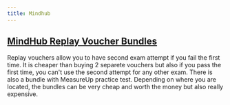 ```yaml
---
title: Mindhub
---
```


## [MindHub Replay Voucher Bundles](https://eu2.mindhub.com/exam-replay)

Replay vouchers allow you to have second exam attempt if you fail the first time. It is cheaper than buying 2 separete vouchers but also if you pass the first time, you can't use the second attempt for any other exam. There is also a bundle with MeasureUp practice test. 
Depending on where you are located, the bundles can be very cheap and worth the money but also really expensive. 
